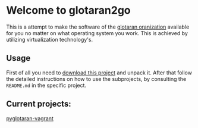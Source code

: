 # Welcome to glotaran2go

This is a attempt to make the software of the
[glotaran oranization](https://github.com/glotaran)
available for you no matter on what operating system you work.
This is achieved by utilizing virtualization technology's.

## Usage

First of all you need to
[download this project](https://github.com/glotaran/glotaran2go/archive/master.zip)
and unpack it.
After that follow the detailed instructions on how to use the subprojects,
by consulting the `README.md` in the specific project.

## Current projects:

[pyglotaran-vagrant](https://github.com/s-weigand/glotaran2go/tree/pyglotaran-vagrant/pyglotaran/vagrant)
